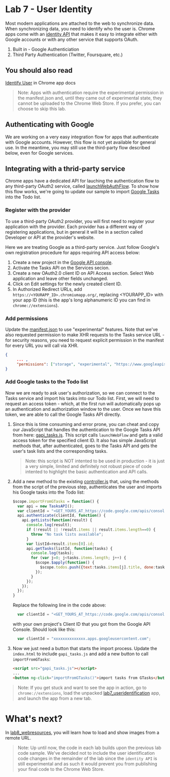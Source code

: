 # Lab 7 - User Identity

Most modern applications are attached to the web to synchronize data. When synchronizing data, you need to identify who the user is.
Chrome apps come with an [identity API](http://developer.chrome.com/trunk/apps/experimental.identity.html) that makes it easy to integrate either with Google accounts or with any other service that supports OAuth.

1.  Built in - Google Authenticiation
2.  Third Party Authentication (Twitter, Foursquare, etc.)

## You should also read
[Identify User](http://developer.chrome.com/trunk/apps/app_identity.html) in Chrome app docs

> Note: Apps with authentication require the experimental permission in the manifest.json and, until they came out of experimental state, they cannot be uploaded to the Chrome Web Store.
If you prefer, you can choose to skip this lab.

## Authenticating with Google

We are working on a very easy integration flow for apps that authenticate with Google accounts. However, this flow is not yet available for general use. In the meantime, you may still use the third-party flow described below, even for Google services.

## Integrating with a thrid-party service

Chrome apps have a dedicated API for lauching the authentication flow to any third-party OAuth2 service, called [launchWebAuthFlow](http://developer.chrome.com/trunk/apps/experimental.identity.html#method-launchWebAuthFlow).
To show how this flow works, we're going to update our sample to import [Google Tasks](https://developers.google.com/google-apps/tasks/) into the Todo list.

### Register with the provider
To use a third-party OAuth2 provider, you will first need to register your application with the provider. Each provider has a different way of registering applications, but in general it will be in a section called Developer or API at the provider's website.

Here we are treating Google as a third-party service. Just follow Google's own registration procedure for apps requiring API access below:

1. Create a new project in the [Google API console](https://code.google.com/apis/console).
2. Activate the Tasks API on the Services secion.
3. Create a new OAuth2.0 client ID on API Access section. Select Web application and leave other fields unchanged.
4. Click on Edit settings for the newly created client ID.
5. In Authorized Redirect URLs, add `https://<YOURAPP_ID>.chromiumapp.org/`,
replacing \<YOURAPP\_ID\> with your app ID (this is the app's long alphanumeric ID you can find in `chrome://extensions`).

### Add permissions

Update the [manifest.json](https://github.com/GoogleChrome/chrome-app-codelab/blob/master/lab7_useridentification/angularjs/manifest.json) to use "experimental" features. Note that we've also requested permission to make XHR requests to the Tasks service URL - for security reasons, you need to request explicit permission in the manifest for every URL you will call via XHR.
```json
{
     ... ,
     "permissions": ["storage", "experimental", "https://www.googleapis.com/tasks/*"]
}
```

### Add Google tasks to the Todo list
Now we are ready to ask user's authorization, so we can connect to the Tasks service and import his tasks into our Todo list. First, we will need to request an access token - which, at the first run will automatically pops up an authentication and authorization window to the user.
Once we have this token, we are able to call the Google Tasks API directly.


1. Since this is time consuming and error prone, you can cheat and copy our JavaScript that handles the authentication to the Google Tasks API from here: [gapi_tasks.js](https://github.com/GoogleChrome/chrome-app-codelab/blob/master/lab7_useridentification/angularjs/gapi_tasks.js).
This script calls `launchWebFlow` and gets a valid access token for the specified client ID. It also has simple JavaScript methods that, after authenticated, goes to the Tasks API and gets the user's task lists and the corresponding tasks. 
    > Note: this script is NOT intented to be used in production - it is just a very simple, limited and definitely not robust piece of code intented to highlight the basic authentication and API calls.

2. Add a new method to the existing [controller.js](https://github.com/GoogleChrome/chrome-app-codelab/blob/master/lab7_useridentification/angularjs/controller.js) that, using the methods from the script of the previous step, authenticates the user and imports his Google tasks into the Todo list:
    ``` js
    $scope.importFromGTasks = function() {
      var api = new TasksAPI();
      var clientId = "<GET_YOURS_AT_https://code.google.com/apis/console>";
      api.authenticate(clientId, function() {
        api.getLists(function(result) {
          console.log(result);
          if (!result || !result.items || result.items.length==0) {
            throw "No task lists available";
          }
          var listId=result.items[0].id;
          api.getTasks(listId, function(tasks) {
            console.log(tasks);
            for (var j=0; j<tasks.items.length; j++) {
              $scope.$apply(function() {
                $scope.todos.push({text:tasks.items[j].title, done:tasks.items[j].status!="needsAction"});
              });
            }
          });
        });
      });
    }
    ```   

    Replace the following line in the code above:
    ```js
      var clientId = "<GET_YOURS_AT_https://code.google.com/apis/console>";
    ```
    with your own project's Client ID that you got from the Google API Console. Should look like this:
    ```js
      var clientId = "xxxxxxxxxxxxxx.apps.googleusercontent.com";
    ```
4. Now we just need a button that starts the import process. Update the `index.html` to include `gapi_tasks.js` and add a new button to call `importFromGTasks`:
    ```html
    <script src="gapi_tasks.js"></script>
    ...
    <button ng-click="importFromGTasks()">import tasks from GTasks</button>
    ```

> Note: If you get stuck and want to see the app in action,
go to `chrome://extensions`, load the unpacked [lab7_useridentification](https://github.com/GoogleChrome/chrome-app-codelab/tree/master/lab7_useridentification) app,
and launch the app from a new tab.

# What's next?

In [lab8_webresources](https://github.com/GoogleChrome/chrome-app-codelab/tree/master/lab8_webresources),
you will learn how to load and show images from a remote URL.

> Note: Up until now, the code in each lab builds upon the previous lab code sample.
We've decided not to include the user identification code changes in the remainder of the lab since the `identity API` is still experimental and as such it would prevent you from publishing your final code to the Chrome Web Store.

